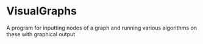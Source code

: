# VisualGraphs
A program for inputting nodes of a graph and running various algorithms on these with graphical output
